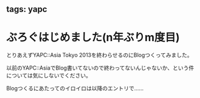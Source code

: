 tags: yapc
---
# ぶろぐはじめました(n年ぶりm度目)

とりあえずYAPC::Asia Tokyo 2013を終わらせるのにBlogつくってみました。

以前のYAPC::AsiaでBlog書いてないので終わってないんじゃないか、という件については気にしないでください。

Blogつくるにあたってのイロイロは以降のエントリで……


